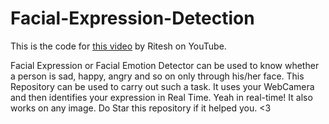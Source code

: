 # Facial-Expression-Detection

This is the code for [this video](https://youtu.be/VRcWW8q8uP8) by Ritesh on YouTube.

Facial Expression or Facial Emotion Detector can be used to know whether a person is sad, happy, angry and so on only through his/her face. This Repository can be used to carry out such a task. It uses your WebCamera and then identifies your expression in Real Time. Yeah in real-time! It also works on any image.
Do Star this repository if it helped you. <3
